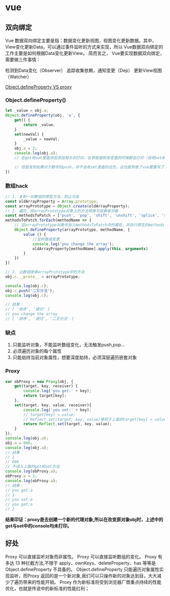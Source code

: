 <!--
 * @Author: your name
 * @Date: 2020-09-27 09:19:19
 * @LastEditTime: 2020-10-26 09:28:05
 * @LastEditors: your name
 * @Description: In User Settings Edit
 * @FilePath: \garbage-book\on_the_job\byself\vue.md
-->
# vue

## 双向绑定

Vue 数据双向绑定主要是指：数据变化更新视图，视图变化更新数据。其中，View变化更新Data，可以通过事件监听的方式来实现，所以 Vue数据双向绑定的工作主要是如何根据Data变化更新View。
简而言之， Vue要实现数据双向绑定，需要做三件事情：

检测到Data变化（Observer）
追踪收集依赖，通知变更（Dep）
更新View视图（Watcher）

[Object.defineProperty VS proxy](https://juejin.im/post/6876953766831063048)

### Object.defineProperty()

```js
let _value = obj.a;
Object.defineProperty(obj, 'a', {
    get() {
        return _value;
    }
    set(newVal) {
        _value = newVal;
    }
    obj.a = 2;
    console.log(obj.a);
    // 在get和set里面添加添加相关的打印，在获取值和改变值的时候都会打印（说明set和get方法都被调用了

    // 但是发现如果对于数字的push，并不会有set里面的日志，这也就导致了vue要重写了数组的部分方法（push，pop, shift, unshift, splice, sort, reverse）
})
```

### 数组hack

``` js
// 1. 复制一份数组的原型方法，防止污染
const oldArrayProperty = Array.prototype;
const arrayPrototype = Object.create(oldArrayProperty);
// 2. 遍历，将arrayPrototype对象上的方法转换为观察者对象
const methodsToPatch = ['push', 'pop', 'shift', 'unshift', 'splice', 'sort', 'reverse'];  
methodsToPatch.forEach(methodName => {
    // 往arrayPrototype对象中加入methodsToPatch中的属性，并执行原生的methodsToPatch对应的方法
    Object.defineProperty(arrayPrototype, methodName, {
        value () {
            //监听数组变更
            console.log('you change the array');
            oldArrayProperty[methodName].apply(this, arguments)
        }
    })
})

// 3. 让数组继承arrayPrototype中的方法
obj.c.__proto__ = arrayPrototype;

console.log(obj.c);
obj.c.push('二叉分法');
console.log(obj.c);

// 结果：
// [ '排序', '递归' ]
// you change the array
// [ '排序', '递归', '二叉分法' ]

```

### 缺点

1. 只能监听对象，不能监听数组变化，无法触发push,pop...
2. 必须遍历对象的每个属性
3. 只能劫持当前对象属性，想要深度劫持，必须深层遍历嵌套对象

### Proxy

```js
var obProxy = new Proxy(obj, {
    get(target, key, receiver) {
        console.log('you get:' + key);
        return target[key];
    },
    set(target, key, value, receiver){
        console.log('you set:' + key);
        // target[key] = value;
        // Reflect.set(target, key, value)等同于上面的target[key] = value;
        return Reflect.set(target, key, value);
    }
});
console.log(obj.a);
obj.a = 666;
console.log(obj.a);
// 结果：
// 1
// 666
// 不进入上面的get和set方法
console.log(obProxy.a);
obProxy.a = 2;
console.log(obProxy.a);
// 结果：
// you get:a
// 1
// you set:a
// you get:a
// 2
```

**结果印证：proxy是去创建一个新的代理对象,所以在改变原对象obj时，上述中的get与set中的console均未打印。**

## 好处

Proxy 可以直接监听对象而非属性。
Proxy 可以直接监听数组的变化。
Proxy 有多达 13 种拦截方法,不限于 apply、ownKeys、deleteProperty、has 等等是 Object.defineProperty 不具备的。
Object.defineProperty 只能遍历对象属性实现监听，而Proxy 返回的是一个新对象,我们可以只操作新的对象达到目，大大减少了遍历带来的性能开销。
Proxy 作为新标准将受到浏览器厂商重点持续的性能优化，也就是传说中的新标准的性能红利；
